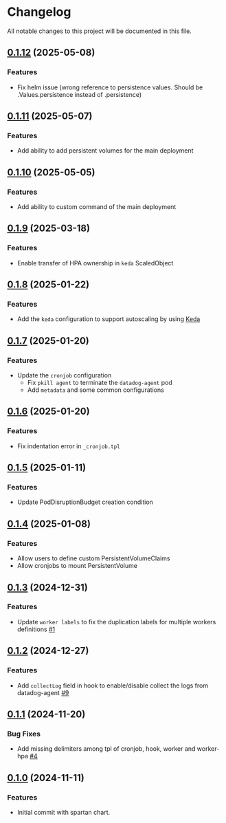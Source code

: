 # Changelog

All notable changes to this project will be documented in this file.

## [0.1.12](https://github.com/spartan-stratos/helm-charts/releases/tag/spartan-0.1.12) (2025-05-08)
### Features
* Fix helm issue (wrong reference to persistence values. Should be .Values.persistence instead of .persistence)

## [0.1.11](https://github.com/spartan-stratos/helm-charts/releases/tag/spartan-0.1.11) (2025-05-07)
### Features
* Add ability to add persistent volumes for the main deployment

## [0.1.10](https://github.com/spartan-stratos/helm-charts/releases/tag/spartan-0.1.10) (2025-05-05)
### Features
* Add ability to custom command of the main deployment

## [0.1.9](https://github.com/spartan-stratos/helm-charts/releases/tag/spartan-0.1.9) (2025-03-18)
### Features
* Enable transfer of HPA ownership in `keda` ScaledObject

## [0.1.8](https://github.com/spartan-stratos/helm-charts/releases/tag/spartan-0.1.8) (2025-01-22)
### Features
* Add the `keda` configuration to support autoscaling by using [Keda](https://keda.sh/)

## [0.1.7](https://github.com/spartan-stratos/helm-charts/releases/tag/spartan-0.1.7) (2025-01-20)
### Features
* Update the `cronjob` configuration
  * Fix `pkill agent` to terminate the `datadog-agent` pod
  * Add `metadata` and some common configurations

## [0.1.6](https://github.com/spartan-stratos/helm-charts/releases/tag/spartan-0.1.6) (2025-01-20)
### Features
* Fix indentation error in `_cronjob.tpl`

## [0.1.5](https://github.com/spartan-stratos/helm-charts/releases/tag/spartan-0.1.5) (2025-01-11)
### Features
* Update PodDisruptionBudget creation condition

## [0.1.4](https://github.com/spartan-stratos/helm-charts/releases/tag/spartan-0.1.4) (2025-01-08)
### Features
* Allow users to define custom PersistentVolumeClaims
* Allow cronjobs to mount PersistentVolume

## [0.1.3](https://github.com/spartan-stratos/helm-charts/releases/tag/spartan-0.1.3) (2024-12-31)

### Features

* Update `worker labels` to fix the duplication labels for multiple workers definitions [#1](https://github.com/spartan-stratos/helm-charts/pull/11)

## [0.1.2](https://github.com/spartan-stratos/helm-charts/releases/tag/spartan-0.1.2) (2024-12-27)

### Features

* Add `collectLog` field in hook to enable/disable collect the logs from datadog-agent [#9](https://github.com/spartan-stratos/helm-charts/pull/9)

## [0.1.1](https://github.com/spartan-stratos/helm-charts/releases/tag/spartan-0.1.1) (2024-11-20)

### Bug Fixes

* Add missing delimiters among tpl of cronjob, hook, worker and worker-hpa [#4](https://github.com/spartan-stratos/helm-charts/pull/4)

## [0.1.0](https://github.com/spartan-stratos/helm-charts/releases/tag/spartan-0.1.0) (2024-11-11)

### Features

* Initial commit with spartan chart.
